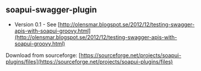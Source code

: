 ## soapui-swagger-plugin

* Version 0.1 - See [http://olensmar.blogspot.se/2012/12/testing-swagger-apis-with-soapui-groovy.html](http://olensmar.blogspot.se/2012/12/testing-swagger-apis-with-soapui-groovy.html)

Download from sourceforge: [https://sourceforge.net/projects/soapui-plugins/files](https://sourceforge.net/projects/soapui-plugins/files)
